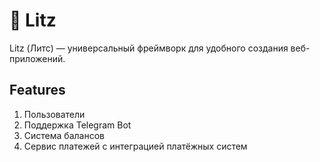 # 🦩 Litz

Litz (Литс) — универсальный фреймворк для удобного создания веб-приложений.

## Features

1. Пользователи
2. Поддержка Telegram Bot
3. Система балансов
4. Сервис платежей с интеграцией платёжных систем
